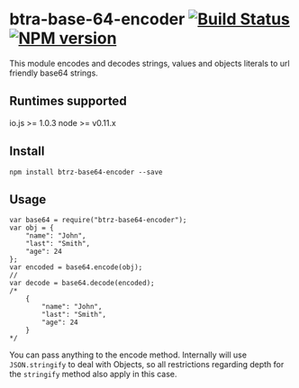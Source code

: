 # btra-base-64-encoder [![Build Status](https://secure.travis-ci.org/Betterez/btra-base-64-encoder.png?branch=master)](https://travis-ci.org/Betterez/btra-base-64-encoder) [![NPM version](https://badge-me.herokuapp.com/api/npm/btra-base-64-encoder.png)](http://badges.enytc.com/for/npm/btra-base-64-encoder)

This module encodes and decodes strings, values and objects literals to url friendly base64 strings.

## Runtimes supported

io.js >= 1.0.3
node >= v0.11.x

## Install

    npm install btrz-base64-encoder --save

## Usage

    var base64 = require("btrz-base64-encoder");
    var obj = {
        "name": "John",
        "last": "Smith",
        "age": 24
    };
    var encoded = base64.encode(obj);
    //
    var decode = base64.decode(encoded);
    /*
        {
            "name": "John",
            "last": "Smith",
            "age": 24
        }
    */

You can pass anything to the encode method. Internally will use `JSON.stringify` to deal with Objects, so all restrictions regarding depth for the `stringify` method also apply in this case.
